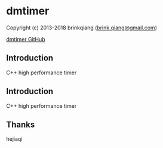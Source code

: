# dmtimer
Copyright (c) 2013-2018 brinkqiang (brink.qiang@gmail.com)

[dmtimer GitHub](https://github.com/brinkqiang/dmtimer)

## Introduction
C++ high performance timer


## Introduction
C++ high performance timer

## Thanks
hejiaqi
